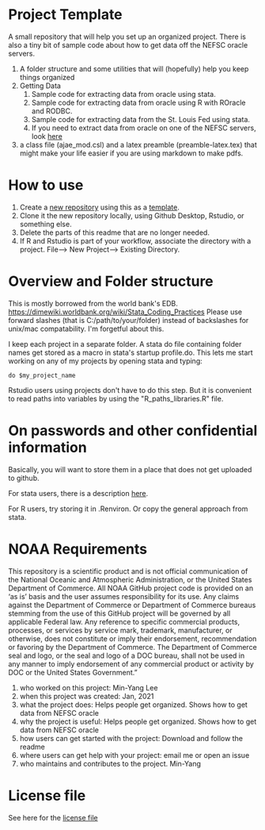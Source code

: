 # Project Template

A small repository that will help you set up an organized project. There is also a tiny bit of sample code about how to get data off the NEFSC oracle servers.  

1. A folder structure and some utilities that will (hopefully) help you keep things organized
1. Getting Data
    1. Sample code for extracting data from oracle using stata.
    1. Sample code for extracting data from oracle using R with ROracle and RODBC.
    1. Sample code for extracting data from the St. Louis Fed using stata. 
    1. If you need to extract data from oracle on one of the NEFSC servers, look [here](https://github.com/NEFSC/READ-SSB-LEE-On-the-servers)
1. a class file (ajae_mod.csl) and a latex preamble (preamble-latex.tex) that might make your life easier if you are using markdown to make pdfs.

# How to use

1.  Create a [new repository](/images/new_repository.jpg) using this as a [template](/images/from_template.jpg).
2.  Clone it the new repository locally, using Github Desktop, Rstudio, or something else.
3.  Delete the parts of this readme that are no longer needed.
4.  If R and Rstudio is part of your workflow, associate the directory with a project. File--> New Project--> Existing Directory.

# Overview and Folder structure

This is mostly borrowed from the world bank's EDB. https://dimewiki.worldbank.org/wiki/Stata_Coding_Practices
Please use forward slashes (that is C:/path/to/your/folder) instead of backslashes for unix/mac compatability. I'm forgetful about this. 

I keep each project in a separate folder.  A stata do file containing folder names get stored as a macro in stata's startup profile.do.  This lets me start working on any of my projects by opening stata and typing: 
```
do $my_project_name
```
Rstudio users using projects don't have to do this step.  But it is convenient to read paths into variables by using the "R_paths_libraries.R" file.


# On passwords and other confidential information

Basically, you will want to store them in a place that does not get uploaded to github. 

For stata users, there is a description [here](/documentation/project_logistics.md). 

For R users, try storing it in .Renviron. Or copy the general approach from stata.

# NOAA Requirements
This repository is a scientific product and is not official communication of the National Oceanic and Atmospheric Administration, or the United States Department of Commerce. All NOAA GitHub project code is provided on an ‘as is’ basis and the user assumes responsibility for its use. Any claims against the Department of Commerce or Department of Commerce bureaus stemming from the use of this GitHub project will be governed by all applicable Federal law. Any reference to specific commercial products, processes, or services by service mark, trademark, manufacturer, or otherwise, does not constitute or imply their endorsement, recommendation or favoring by the Department of Commerce. The Department of Commerce seal and logo, or the seal and logo of a DOC bureau, shall not be used in any manner to imply endorsement of any commercial product or activity by DOC or the United States Government.”


1. who worked on this project:  Min-Yang Lee
1. when this project was created: Jan, 2021 
1. what the project does: Helps people get organized.  Shows how to get data from NEFSC oracle 
1. why the project is useful:  Helps people get organized.  Shows how to get data from NEFSC oracle 
1. how users can get started with the project: Download and follow the readme
1. where users can get help with your project:  email me or open an issue
1. who maintains and contributes to the project. Min-Yang

# License file
See here for the [license file](License.txt)
